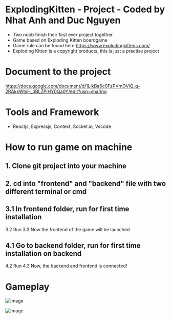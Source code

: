 # ExplodingKitten - Project - Coded by Nhat Anh and Duc Nguyen
- Two noob finish their first ever project together
- Game based on Exploding Kitten boardgame
- Game rule can be found here https://www.explodingkittens.com/
- Exploding Kitten is a copyright products, this is just a practise project

# Document to the project
https://docs.google.com/document/d/1LikBa6c0FzPVmOViQ_q-2RAkkWtsH_4BLZPIHY0Qa0Y/edit?usp=sharing

# Tools and Framework
- Reactjs, Expressjs, Context, Socket.io, Vscode

# How to run game on machine

## 1. Clone git project into your machine
## 2. cd into "frontend" and "backend" file with two different terminal or cmd
## 3.1 In frontend folder, run <!--"npm i"--> for first time installation
   3.2 Run <!--"npm start"-->
   3.3 Now the frontend of the game will be launched
## 4.1 Go to backend folder, run <!--"npm i"--> for first time installation on backend
   4.2 Run <!--"node app"--> 
   4.3 Now, the backend and frontend is connected!
 
 # Gameplay
![image](https://user-images.githubusercontent.com/56620618/216705345-7ec41d90-6ad6-4bc0-9cf2-0d756664481e.png)

![image](https://user-images.githubusercontent.com/56620618/216705462-52570787-dd74-4282-b147-01ce70dc6d9b.png)


